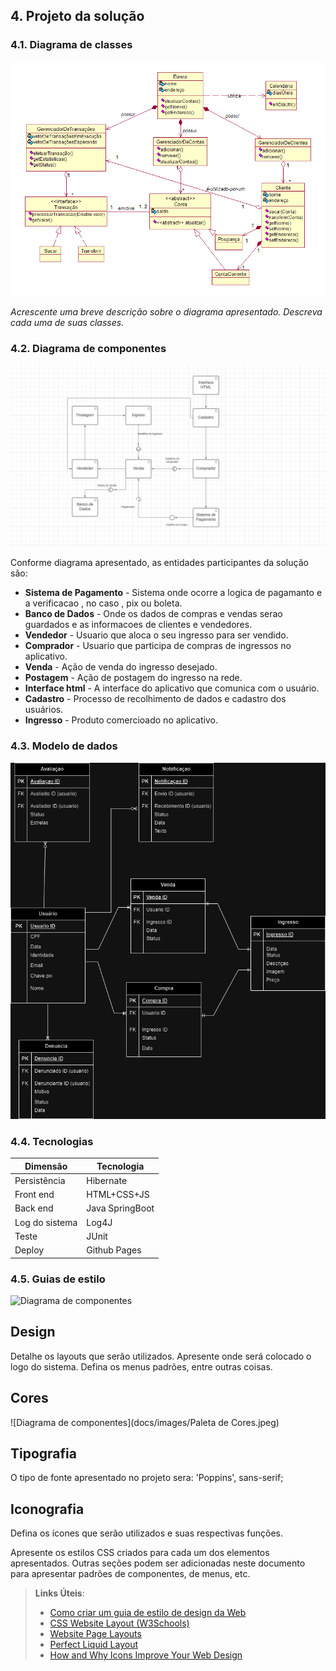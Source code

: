 ## 4. Projeto da solução

### 4.1. Diagrama de classes

![Diagrama de classes](images/classes.gif "Diagrama de classes")

_Acrescente uma breve descrição sobre o diagrama apresentado. Descreva cada uma de suas classes._

### 4.2. Diagrama de componentes

![Diagrama de componentes](images/DiagramaComponentes.png)


Conforme diagrama apresentado, as entidades participantes da solução são:

- **Sistema de Pagamento** - Sistema onde ocorre a logica de pagamanto e a verificacao , no caso , pix ou boleta.
- **Banco de Dados** - Onde os dados de compras e vendas serao guardados e as informacoes de clientes e vendedores.
- **Vendedor** - Usuario que aloca o seu ingresso para ser vendido.
- **Comprador** - Usuario que participa de compras de ingressos no aplicativo. 
- **Venda** - Ação de venda do ingresso desejado.
- **Postagem** - Ação de postagem do ingresso na rede.
- **Interface html** - A interface do aplicativo que comunica com o usuário.
- **Cadastro** - Processo de recolhimento de dados e cadastro dos usuários.
- **Ingresso** - Produto comercioado no aplicativo.

    


### 4.3. Modelo de dados

![Diagrama de Entidade Relacionamento de Exemplo](images/ModeloDeDados.png)

### 4.4. Tecnologias

| **Dimensão**   | **Tecnologia**  |
| ---            | ---             |
| Persistência   | Hibernate       |
| Front end      | HTML+CSS+JS     |
| Back end       | Java SpringBoot |
| Log do sistema | Log4J           |
| Teste          | JUnit           |
| Deploy         | Github Pages    |


### 4.5. Guias de estilo

![Diagrama de componentes](images/HTMLeCSS)

## Design

Detalhe os layouts que serão utilizados. Apresente onde será colocado o logo do sistema. Defina os menus padrões, entre outras coisas.


## Cores

![Diagrama de componentes](docs/images/Paleta de Cores.jpeg)


## Tipografia

O tipo de fonte apresentado no projeto sera: 'Poppins', sans-serif;

## Iconografia

Defina os ícones que serão utilizados e suas respectivas funções.


Apresente os estilos CSS criados para cada um dos elementos apresentados.
Outras seções podem ser adicionadas neste documento para apresentar padrões de componentes, de menus, etc.


> **Links Úteis**:
>
> - [Como criar um guia de estilo de design da Web](https://edrodrigues.com.br/blog/como-criar-um-guia-de-estilo-de-design-da-web/#)
> - [CSS Website Layout (W3Schools)](https://www.w3schools.com/css/css_website_layout.asp)
> - [Website Page Layouts](http://www.cellbiol.com/bioinformatics_web_development/chapter-3-your-first-web-page-learning-html-and-css/website-page-layouts/)
> - [Perfect Liquid Layout](https://matthewjamestaylor.com/perfect-liquid-layouts)
> - [How and Why Icons Improve Your Web Design](https://usabilla.com/blog/how-and-why-icons-improve-you-web-design/)
